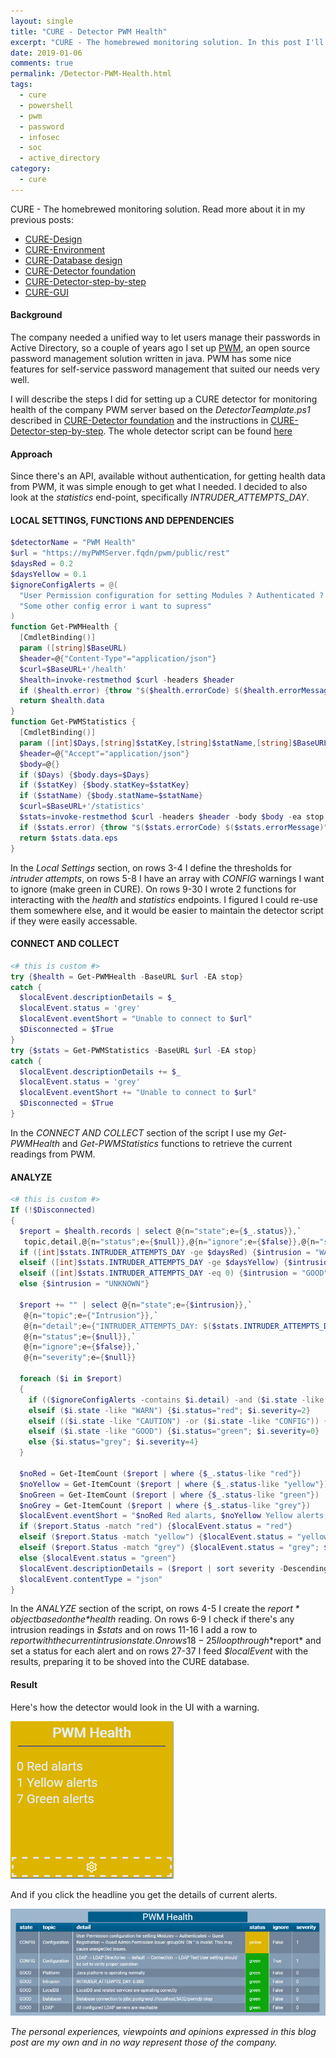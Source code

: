 ```yaml
---
layout: single
title: "CURE - Detector PWM Health"
excerpt: "CURE - The homebrewed monitoring solution. In this post I'll describe the steps for setting up a detector monitoring PWM health."
date: 2019-01-06
comments: true
permalink: /Detector-PWM-Health.html
tags:
  - cure
  - powershell
  - pwm
  - password
  - infosec
  - soc
  - active_directory
category:
  - cure
---
```

CURE - The homebrewed monitoring solution. Read more about it in my previous posts:
- [CURE-Design](/CURE-Design.html)
- [CURE-Environment](/CURE-Environment.html)
- [CURE-Database design](/CURE-Database-design.html)
- [CURE-Detector foundation](/CURE-Detector-foundation.html)
- [CURE-Detector-step-by-step](/CURE-Detector-step-by-step.html)
- [CURE-GUI](/CURE-GUI.html)

#### Background
The company needed a unified way to let users manage their passwords in Active Directory, so a couple of years ago I set up [PWM](https://github.com/pwm-project/pwm), an open source password management solution written in java. PWM has some nice features for self-service password management that suited our needs very well.

I will describe the steps I did for setting up a CURE detector for monitoring health of the company PWM server based on the *DetectorTeamplate.ps1* described in [CURE-Detector foundation](/CURE-Detector-foundation.html) and the instructions in [CURE-Detector-step-by-step](/CURE-Detector-step-by-step.html).
The whole detector script can be found [here](https://github.com/bofh-m3/CURE/blob/master/Detectors/PWMHealth.ps1)

#### Approach
Since there's an API, available without authentication, for getting health data from PWM, it was simple enough to get what I needed. I decided to also look at the *statistics* end-point, specifically *INTRUDER_ATTEMPTS_DAY*.

#### LOCAL SETTINGS, FUNCTIONS AND DEPENDENCIES
```powershell
$detectorName = "PWM Health"
$url = "https://myPWMServer.fqdn/pwm/public/rest"
$daysRed = 0.2
$daysYellow = 0.1
$ignoreConfigAlerts = @(
  "User Permission configuration for setting Modules ? Authenticated ? Guest Registration ? Guest Admin Permission issue: groupDN: DN '' is invalid.  This may cause unexpected issues."
  "Some other config error i want to supress"
)
function Get-PWMHealth {
  [CmdletBinding()]
  param ([string]$BaseURL)
  $header=@{"Content-Type"="application/json"}
  $curl=$BaseURL+'/health'
  $health=invoke-restmethod $curl -headers $header
  if ($health.error) {throw "$($health.errorCode) $($health.errorMessage)"}
  return $health.data
}
function Get-PWMStatistics {
  [CmdletBinding()]
  param ([int]$Days,[string]$statKey,[string]$statName,[string]$BaseURL)
  $header=@{"Accept"="application/json"}
  $body=@{}
  if ($Days) {$body.days=$Days}
  if ($statKey) {$body.statKey=$statKey}
  if ($statName) {$body.statName=$statName}
  $curl=$BaseURL+'/statistics'
  $stats=invoke-restmethod $curl -headers $header -body $body -ea stop
  if ($stats.error) {throw "$($stats.errorCode) $($stats.errorMessage)"}
  return $stats.data.eps
}
```
In the *Local Settings* section, on rows 3-4 I define the thresholds for *intruder attempts*, on rows 5-8 I have an array with *CONFIG* warnings I want to ignore (make green in CURE). On rows 9-30 I wrote 2 functions for interacting with the *health* and  *statistics* endpoints. I figured I could re-use them somewhere else, and it would be easier to maintain the detector script if they were easily accessable. 

#### CONNECT AND COLLECT
```powershell
<# this is custom #>
try {$health = Get-PWMHealth -BaseURL $url -EA stop}
catch {
  $localEvent.descriptionDetails = $_
  $localEvent.status = 'grey'
  $localEvent.eventShort = "Unable to connect to $url"
  $Disconnected = $True
}
try {$stats = Get-PWMStatistics -BaseURL $url -EA stop}
catch {
  $localEvent.descriptionDetails += $_
  $localEvent.status = 'grey'
  $localEvent.eventShort += "Unable to connect to $url"
  $Disconnected = $True
}
```
In the *CONNECT AND COLLECT* section of the script I use my *Get-PWMHealth* and *Get-PWMStatistics* functions to retrieve the current readings from PWM.

#### ANALYZE
```powershell
<# this is custom #>
If (!$Disconnected)
{
  $report = $health.records | select @{n="state";e={$_.status}},`
   topic,detail,@{n="status";e={$null}},@{n="ignore";e={$false}},@{n="severity";e={$null}}
  if ([int]$stats.INTRUDER_ATTEMPTS_DAY -ge $daysRed) {$intrusion = "WARN"}
  elseif ([int]$stats.INTRUDER_ATTEMPTS_DAY -ge $daysYellow) {$intrusion = "CAUTION"}
  elseif ([int]$stats.INTRUDER_ATTEMPTS_DAY -eq 0) {$intrusion = "GOOD"}
  else {$intrusion = "UNKNOWN"}

  $report += "" | select @{n="state";e={$intrusion}},`
   @{n="topic";e={"Intrusion"}},`
   @{n="detail";e={"INTRUDER_ATTEMPTS_DAY: $($stats.INTRUDER_ATTEMPTS_DAY)"}},`
   @{n="status";e={$null}},`
   @{n="ignore";e={$false}},`
   @{n="severity";e={$null}}

  foreach ($i in $report)
  {
    if (($ignoreConfigAlerts -contains $i.detail) -and ($i.state -like "CONFIG")) {$i.status="green";$i.ignore=$true; $i.severity=1}
    elseif ($i.state -like "WARN") {$i.status="red"; $i.severity=2}
    elseif (($i.state -like "CAUTION") -or ($i.state -like "CONFIG")) {$i.status="yellow"; $i.severity=1}
    elseif ($i.state -like "GOOD") {$i.status="green"; $i.severity=0}
    else {$i.status="grey"; $i.severity=4}   
  }

  $noRed = Get-ItemCount ($report | where {$_.status-like "red"})
  $noYellow = Get-ItemCount ($report | where {$_.status-like "yellow"})
  $noGreen = Get-ItemCount ($report | where {$_.status-like "green"})
  $noGrey = Get-ItemCount ($report | where {$_.status-like "grey"})
  $localEvent.eventShort = "$noRed Red alarts, $noYellow Yellow alerts, $noGreen Green alerts"
  if ($report.Status -match "red") {$localEvent.status = "red"}
  elseif ($report.Status -match "yellow") {$localEvent.status = "yellow"}
  elseif ($report.Status -match "grey") {$localEvent.status = "grey"; $localEvent.eventShort += ", $noGrey Grey alarts"}
  else {$localEvent.status = "green"}
  $localEvent.descriptionDetails = ($report | sort severity -Descending | ConvertTo-Json)
  $localEvent.contentType = "json"
}
```
In the *ANALYZE* section of the script, on rows 4-5 I create the *$report* object based on the *$health* reading. On rows 6-9 I check if there's any intrusion readings in *$stats* and on rows 11-16 I add a row to $report with the current intrusion state.
On rows 18-25 I loop through *$report* and set a status for each alert and on rows 27-37 I feed *$localEvent* with the results, preparing it to be shoved into the CURE database.

#### Result
Here's how the detector would look in the UI with a warning.

![Detector PWM health overview](/assets/images/detector-pwm-health-overview.png)

And if you click the headline you get the details of current alerts.

![Detector PWM health details](/assets/images/detector-pwm-health-details.png)


*The personal experiences, viewpoints and opinions expressed in this blog post are my own and in no way represent those of the company.*



